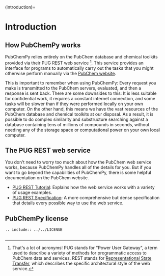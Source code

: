 (introduction)=

# Introduction

## How PubChemPy works

PubChemPy relies entirely on the PubChem database and chemical toolkits provided via their PUG REST web service [^f1]. This service provides an interface for programs to automatically carry out the tasks that you might otherwise perform manually via the [PubChem website].

This is important to remember when using PubChemPy: Every request you make is transmitted to the PubChem servers, evaluated, and then a response is sent back. There are some downsides to this: It is less suitable for confidential work, it requires a constant internet connection, and some tasks will be slower than if they were performed locally on your own computer. On the other hand, this means we have the vast resources of the PubChem database and chemical toolkits at our disposal. As a result, it is possible to do complex similarity and substructure searching against a database containing tens of millions of compounds in seconds, without needing any of the storage space or computational power on your own local computer.

## The PUG REST web service

You don't need to worry too much about how the PubChem web service works, because PubChemPy handles all of the details for you. But if you want to go beyond the capabilities of PubChemPy, there is some helpful documentation on the PubChem website.

- [PUG REST Tutorial]: Explains how the web service works with a variety of usage examples.
- [PUG REST Specification]: A more comprehensive but dense specification that details every possible way to use the web service.

## PubChemPy license

```{eval-rst}
.. include:: ../../LICENSE
```

```{rubric} Footnotes
```

[^f1]: That's a lot of acronyms! PUG stands for "Power User Gateway", a term used to describe a variety of methods for programmatic access to PubChem data and services. REST stands for [Representational State Transfer], which describes the specific architectural style of the web service.

[pubchem website]: https://pubchem.ncbi.nlm.nih.gov
[pug rest specification]: https://pubchem.ncbi.nlm.nih.gov/docs/pug-rest
[pug rest tutorial]: https://pubchem.ncbi.nlm.nih.gov/docs/pug-rest-tutorial
[representational state transfer]: https://en.wikipedia.org/wiki/Representational_state_transfer
